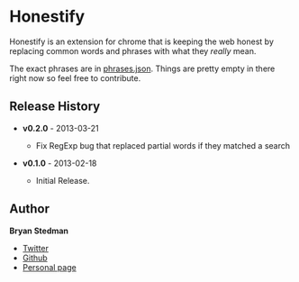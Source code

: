 Honestify
===============
Honestify is an extension for chrome that is keeping the web honest by replacing common words and phrases with what they _really_ mean.

The exact phrases are in [phrases.json](phrases.json). Things are pretty empty in there right now so feel free to contribute.

## Release History
 * **v0.2.0** - 2013-03-21
   - Fix RegExp bug that replaced partial words if they matched a search
  
 * **v0.1.0** - 2013-02-18 
   - Initial Release. 

## Author
**Bryan Stedman**

- [Twitter](https://twitter.com/bryanstedman)
- [Github](https://github.com/bryanstedman)
- [Personal page](http://bryanstedman.com/)